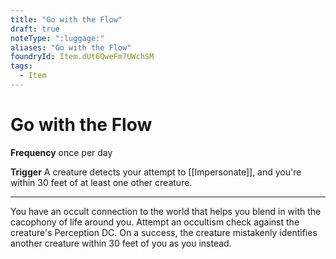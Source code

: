 ```yaml
---
title: "Go with the Flow"
draft: true
noteType: ":luggage:"
aliases: "Go with the Flow"
foundryId: Item.dUt6QweFm7UWchSM
tags:
  - Item
---
```


# Go with the Flow

**Frequency** once per day

**Trigger** A creature detects your attempt to [[Impersonate]], and you're within 30 feet of at least one other creature.

* * *

You have an occult connection to the world that helps you blend in with the cacophony of life around you. Attempt an occultism check against the creature's Perception DC. On a success, the creature mistakenly identifies another creature within 30 feet of you as you instead.
